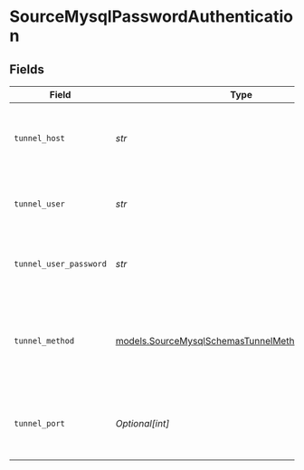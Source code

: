 # SourceMysqlPasswordAuthentication


## Fields

| Field                                                                                                        | Type                                                                                                         | Required                                                                                                     | Description                                                                                                  | Example                                                                                                      |
| ------------------------------------------------------------------------------------------------------------ | ------------------------------------------------------------------------------------------------------------ | ------------------------------------------------------------------------------------------------------------ | ------------------------------------------------------------------------------------------------------------ | ------------------------------------------------------------------------------------------------------------ |
| `tunnel_host`                                                                                                | *str*                                                                                                        | :heavy_check_mark:                                                                                           | Hostname of the jump server host that allows inbound ssh tunnel.                                             |                                                                                                              |
| `tunnel_user`                                                                                                | *str*                                                                                                        | :heavy_check_mark:                                                                                           | OS-level username for logging into the jump server host                                                      |                                                                                                              |
| `tunnel_user_password`                                                                                       | *str*                                                                                                        | :heavy_check_mark:                                                                                           | OS-level password for logging into the jump server host                                                      |                                                                                                              |
| `tunnel_method`                                                                                              | [models.SourceMysqlSchemasTunnelMethodTunnelMethod](../models/sourcemysqlschemastunnelmethodtunnelmethod.md) | :heavy_check_mark:                                                                                           | Connect through a jump server tunnel host using username and password authentication                         |                                                                                                              |
| `tunnel_port`                                                                                                | *Optional[int]*                                                                                              | :heavy_minus_sign:                                                                                           | Port on the proxy/jump server that accepts inbound ssh connections.                                          | 22                                                                                                           |